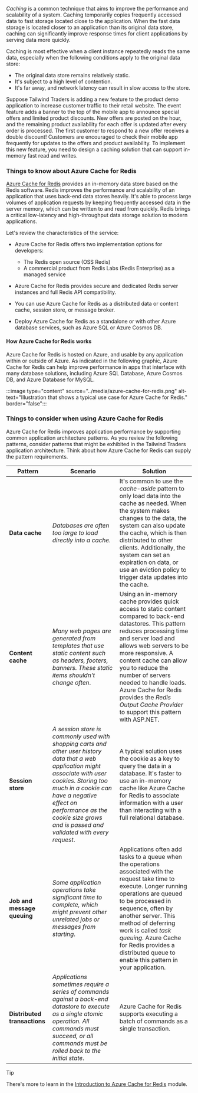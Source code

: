 _Caching_ is a common technique that aims to improve the performance and scalability of a system. Caching temporarily copies frequently accessed data to fast storage located close to the application. When the fast data storage is located closer to an application than its original data store, caching can significantly improve response times for client applications by serving data more quickly.

Caching is most effective when a client instance repeatedly reads the same data, especially when the following conditions apply to the original data store:
- The original data store remains relatively static.
- It's subject to a high level of contention.
- It's far away, and network latency can result in slow access to the store.

Suppose Tailwind Traders is adding a new feature to the product demo application to increase customer traffic to their retail website. The event feature adds a banner to the top of the mobile app to announce special offers and limited product discounts. New offers are posted on the hour, and the remaining product availability for each offer is updated after every order is processed. The first customer to respond to a new offer receives a double discount! Customers are encouraged to check their mobile app frequently for updates to the offers and product availability. To implement this new feature, you need to design a caching solution that can support in-memory fast read and writes.

### Things to know about Azure Cache for Redis

[Azure Cache for Redis](/azure/azure-cache-for-redis/cache-overview) provides an in-memory data store based on the Redis software. Redis improves the performance and scalability of an application that uses back-end data stores heavily. It's able to process large volumes of application requests by keeping frequently accessed data in the server memory, which can be written to and read from quickly. Redis brings a critical low-latency and high-throughput data storage solution to modern applications.

Let's review the characteristics of the service:

- Azure Cache for Redis offers two implementation options for developers:
   - The Redis open source (OSS Redis)
   - A commercial product from Redis Labs (Redis Enterprise) as a managed service

- Azure Cache for Redis provides secure and dedicated Redis server instances and full Redis API compatibility. 

- You can use Azure Cache for Redis as a distributed data or content cache, session store, or message broker.

- Deploy Azure Cache for Redis as a standalone or with other Azure database services, such as Azure SQL or Azure Cosmos DB.

#### How Azure Cache for Redis works

Azure Cache for Redis is hosted on Azure, and usable by any application within or outside of Azure. As indicated in the following graphic, Azure Cache for Redis can help improve performance in apps that interface with many database solutions, including Azure SQL Database, Azure Cosmos DB, and Azure Database for MySQL.

:::image type="content" source="../media/azure-cache-for-redis.png" alt-text="Illustration that shows a typical use case for Azure Cache for Redis." border="false":::


### Things to consider when using Azure Cache for Redis

Azure Cache for Redis improves application performance by supporting common application architecture patterns. As you review the following patterns, consider patterns that might be exhibited in the Tailwind Traders application architecture. Think about how Azure Cache for Redis can supply the pattern requirements.

| Pattern | Scenario | Solution |
| --- |--- | --- |
| **Data cache** | _Databases are often too large to load directly into a cache_. | It's common to use the _cache-aside_ pattern to only load data into the cache as needed. When the system makes changes to the data, the system can also update the cache, which is then distributed to other clients. Additionally, the system can set an expiration on data, or use an eviction policy to trigger data updates into the cache. |
| **Content cache** | _Many web pages are generated from templates that use static content such as headers, footers, banners. These static items shouldn't change often_. | Using an in-memory cache provides quick access to static content compared to back-end datastores. This pattern reduces processing time and server load and allows web servers to be more responsive. A content cache can allow you to reduce the number of servers needed to handle loads. Azure Cache for Redis provides the _Redis Output Cache Provider_ to support this pattern with ASP.NET. |
| **Session store** | _A session store is commonly used with shopping carts and other user history data that a web application might associate with user cookies. Storing too much in a cookie can have a negative effect on performance as the cookie size grows and is passed and validated with every request_. | A typical solution uses the cookie as a key to query the data in a database. It's faster to use an in-memory cache like Azure Cache for Redis to associate information with a user than interacting with a full relational database. |
| **Job and message queuing** | _Some application operations take significant time to complete, which might prevent other unrelated jobs or messages from starting_. | Applications often add tasks to a queue when the operations associated with the request take time to execute. Longer running operations are queued to be processed in sequence, often by another server. This method of deferring work is called _task queuing_. Azure Cache for Redis provides a distributed queue to enable this pattern in your application. |
| **Distributed transactions** | _Applications sometimes require a series of commands against a back-end datastore to execute as a single atomic operation. All commands must succeed, or all commands must be rolled back to the initial state_. | Azure Cache for Redis supports executing a batch of commands as a single transaction. |

> [!TIP]
> There's more to learn in the [Introduction to Azure Cache for Redis](/training/modules/intro-to-azure-cache-for-redis/) module.

